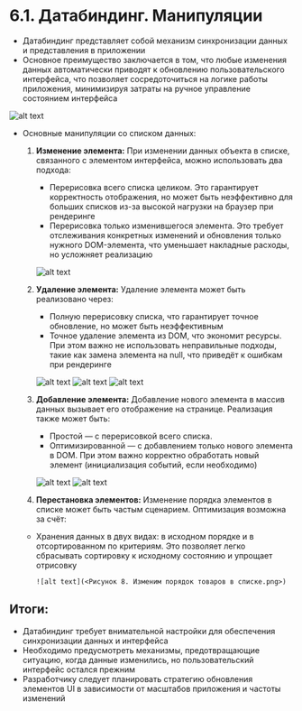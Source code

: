 # 6.1. Датабиндинг. Манипуляции

- Датабиндинг представляет собой механизм синхронизации данных и представления в приложении
- Основное преимущество заключается в том, что любые изменения данных автоматически приводят к обновлению пользовательского интерфейса, что позволяет сосредоточиться на логике работы приложения, минимизируя затраты на ручное управление состоянием интерфейса

![alt text](<Рисунок 1. Список товаров.png>)

- Основные манипуляции со списком данных:

  1. **Изменение элемента:** При изменении данных объекта в списке, связанного с элементом интерфейса, можно использовать два подхода:

     - Перерисовка всего списка целиком. Это гарантирует корректность отображения, но может быть неэффективно для больших списков из-за высокой нагрузки на браузер при рендеринге
     - Перерисовка только изменившегося элемента. Это требует отслеживания конкретных изменений и обновления только нужного DOM-элемента, что уменьшает накладные расходы, но усложняет реализацию

     ![alt text](<Рисунок 2. Был пылесос, стала пароварка.png>)

  2. **Удаление элемента:** Удаление элемента может быть реализовано через:

     - Полную перерисовку списка, что гарантирует точное обновление, но может быть неэффективным
     - Точное удаление элемента из DOM, что экономит ресурсы. При этом важно не использовать неправильные подходы, такие как замена элемента на null, что приведёт к ошибкам при рендеринге

     ![alt text](<Рисунок 3. Удалим пылесос.png>)
     ![alt text](<Рисунок 4. Опишем удаляемый элемент с помощью null.png>)
     ![alt text](<Рисунок 5. Пылесос удалён.png>)

  3. **Добавление элемента:** Добавление нового элемента в массив данных вызывает его отображение на странице. Реализация также может быть:

     - Простой — с перерисовкой всего списка.
     - Оптимизированной — с добавлением только нового элемента в DOM. При этом важно корректно обработать новый элемент (инициализация событий, если необходимо)

     ![alt text](<Рисунок 6. Исходный список товаров.png>)
     ![alt text](<Рисунок 7. Добавили автомобиль.png>)

  4. **Перестановка элементов:** Изменение порядка элементов в списке может быть частым сценарием. Оптимизация возможна за счёт:

  - Хранения данных в двух видах: в исходном порядке и в отсортированном по критериям. Это позволяет легко сбрасывать сортировку к исходному состоянию и упрощает отрисовку

        ![alt text](<Рисунок 8. Изменим порядок товаров в списке.png>)

## Итоги:

- Датабиндинг требует внимательной настройки для обеспечения синхронизации данных и интерфейса
- Необходимо предусмотреть механизмы, предотвращающие ситуацию, когда данные изменились, но пользовательский интерфейс остался прежним
- Разработчику следует планировать стратегию обновления элементов UI в зависимости от масштабов приложения и частоты изменений

